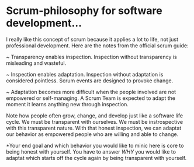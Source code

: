 # Scrum-philosophy for software development...

I really like this concept of scrum because it applies a lot to life, not just professional development. Here are the notes from the official scrum guide:

~ Transparency enables inspection. Inspection without transparency is misleading and wasteful.

~ Inspection enables adaptation. Inspection without adaptation is considered pointless. Scrum events are designed to provoke change.

~ Adaptation becomes more difficult when the people involved are not empowered or self-managing. A Scrum Team is expected to adapt the moment it learns anything new through inspection.

Note how people often grow, change, and develop just like a software life cycle. We must be transparent with ourselves. We must be instrospective with this transparent nature. With that honest inspection, we can adaptat our behavior as empowered people who are willing and able to change. 

*Your end goal and which behavior you would like to minic here is core to being honest with yourself. You have to answer *WHY* you would like to adaptat which starts off the cycle again by being transparent with yourself.
